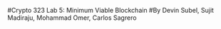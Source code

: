 #Crypto 323 Lab 5: Minimum Viable Blockchain
#By Devin Subel, Sujit Madiraju, Mohammad Omer, Carlos Sagrero

